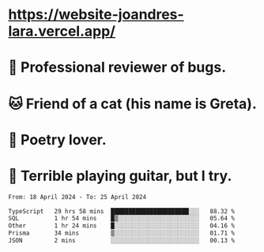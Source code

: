 # https://website-joandres-lara.vercel.app/
# 🐛 Professional reviewer of bugs.
# 🐱 Friend of a cat (his name is Greta).
# 📜 Poetry lover.
# 🎸 Terrible playing guitar, but I try.

<!--START_SECTION:waka-->

```txt
From: 18 April 2024 - To: 25 April 2024

TypeScript   29 hrs 58 mins  ██████████████████████░░░   88.32 %
SQL          1 hr 54 mins    █▒░░░░░░░░░░░░░░░░░░░░░░░   05.64 %
Other        1 hr 24 mins    █░░░░░░░░░░░░░░░░░░░░░░░░   04.16 %
Prisma       34 mins         ▒░░░░░░░░░░░░░░░░░░░░░░░░   01.71 %
JSON         2 mins          ░░░░░░░░░░░░░░░░░░░░░░░░░   00.13 %
```

<!--END_SECTION:waka-->
